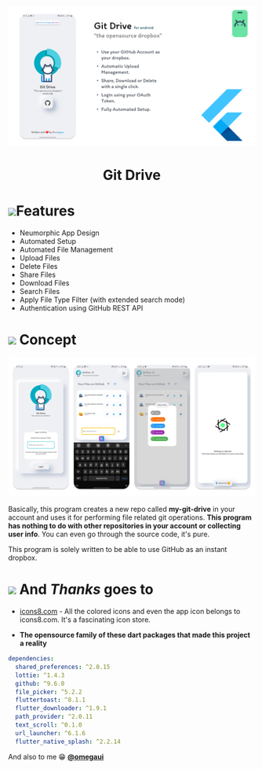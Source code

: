 
<div align="center">
    <img src="images/info-screen.png"/>
    <h1>Git Drive</h1>
</div>

# ![](https://img.icons8.com/external-indigo-line-kalash/48/null/external-features-business-management-indigo-line-kalash.png)Features
- Neumorphic App Design
- Automated Setup
- Automated File Management
- Upload Files
- Delete Files
- Share Files
- Download Files
- Search Files
- Apply File Type Filter (with extended search mode)
- Authentication using GitHub REST API

# ![](https://img.icons8.com/external-flaticons-flat-flat-icons/48/null/external-concept-gig-economy-flaticons-flat-flat-icons.png) Concept

<div align="center">
    <img src="images/showcase.png"/>
</div>

Basically, this program creates a new repo called **my-git-drive** in your account and uses it for performing file related
git operations. **This program has nothing to do with other repositories in your account or collecting user info**. 
You can even go through the source code, it's pure.

This program is solely written to be able to use GitHub as an instant dropbox.

# ![](https://img.icons8.com/color/48/null/--broken-heart--v1.png) And _Thanks_ goes to
- [icons8.com](https://icons8.com) - All the colored icons and even the app icon belongs to icons8.com. It's a fascinating
icon store.

- **The opensource family of these dart packages that made this project a reality**
```yaml
dependencies:
  shared_preferences: ^2.0.15
  lottie: ^1.4.3
  github: ^9.6.0
  file_picker: ^5.2.2
  fluttertoast: ^8.1.1
  flutter_downloader: ^1.9.1
  path_provider: ^2.0.11
  text_scroll: ^0.1.0
  url_launcher: ^6.1.6
  flutter_native_splash: ^2.2.14
```

And also to me 😁 **[@omegaui](https://github.com/omegaui)**

